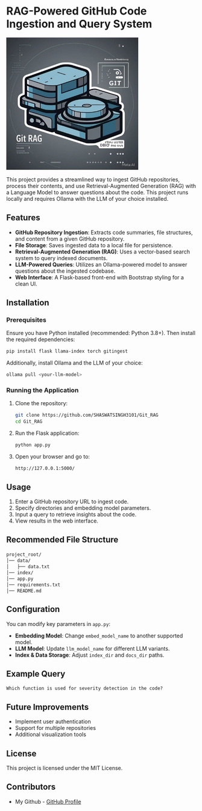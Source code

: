 # RAG-Powered GitHub Code Ingestion and Query System

<img src="https://github.com/SHASWATSINGH3101/Git_RAG/blob/main/assets/e9601c1a-a2de-4c6f-8d4d-2ad7a609bdf0.jpg" alt="Guardian-Eye.AI" width="350">


This project provides a streamlined way to ingest GitHub repositories, process their contents, and use Retrieval-Augmented Generation (RAG) with a Language Model to answer questions about the code. This project runs locally and requires Ollama with the LLM of your choice installed.

## Features

- **GitHub Repository Ingestion**: Extracts code summaries, file structures, and content from a given GitHub repository.
- **File Storage**: Saves ingested data to a local file for persistence.
- **Retrieval-Augmented Generation (RAG)**: Uses a vector-based search system to query indexed documents.
- **LLM-Powered Queries**: Utilizes an Ollama-powered model to answer questions about the ingested codebase.
- **Web Interface**: A Flask-based front-end with Bootstrap styling for a clean UI.

## Installation

### Prerequisites

Ensure you have Python installed (recommended: Python 3.8+). Then install the required dependencies:

```bash
pip install flask llama-index torch gitingest
```

Additionally, install Ollama and the LLM of your choice:

```bash
ollama pull <your-llm-model>
```

### Running the Application

1. Clone the repository:
   ```bash
   git clone https://github.com/SHASWATSINGH3101/Git_RAG
   cd Git_RAG
   ```

2. Run the Flask application:
   ```bash
   python app.py
   ```

3. Open your browser and go to:
   ```
   http://127.0.0.1:5000/
   ```

## Usage

1. Enter a GitHub repository URL to ingest code.
2. Specify directories and embedding model parameters.
3. Input a query to retrieve insights about the code.
4. View results in the web interface.

## Recommended File Structure

```
project_root/
│── data/
│   ├── data.txt
│── index/
│── app.py
│── requirements.txt
│── README.md
```

## Configuration

You can modify key parameters in `app.py`:

- **Embedding Model**: Change `embed_model_name` to another supported model.
- **LLM Model**: Update `llm_model_name` for different LLM variants.
- **Index & Data Storage**: Adjust `index_dir` and `docs_dir` paths.

## Example Query

```
Which function is used for severity detection in the code?
```

## Future Improvements

- Implement user authentication
- Support for multiple repositories
- Additional visualization tools

## License

This project is licensed under the MIT License.

## Contributors

- My Github - [GitHub Profile](https://github.com/SHASWATSINGH3101)

